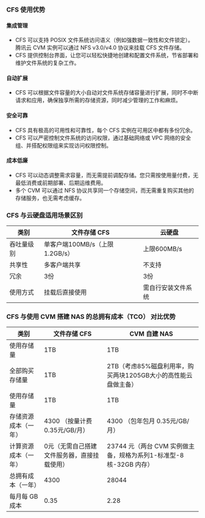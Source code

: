 ### CFS 使用优势

#### 集成管理

- CFS 可以支持 POSIX 文件系统访问语义（例如强数据一致性和文件锁定）。腾讯云 CVM 实例可以通过 NFS v3.0/v4.0 协议来挂载 CFS 文件存储。
- CFS 提供控制台界面，让您可以轻松快捷地创建和配置文件系统，节省部署和维护文件系统的复杂工作。

#### 自动扩展

- CFS 可以根据文件容量的大小自动对文件系统存储容量进行扩展，同时不中断请求和应用，确保独享所需的存储资源，同时减少管理的工作和麻烦。


#### 安全可靠

- CFS 具有极高的可用性和可靠性，每个 CFS 实例在可用区中都有多份冗余。
- CFS 可以严密控制文件系统的访问权限，通过基础网络或 VPC 网络的安全组、并搭配权限组来实现访问权限控制。

#### 成本低廉

- CFS 可以动态调整需求容量，而无需提前调配存储。您只需按使用量付费，无最低消费或前期部署、后期运维费用。
- 多个 CVM 可以通过 NFS 协议共享同一个存储空间，而无需重复购买其他的存储服务，也无需考虑缓存。


### CFS 与云硬盘适用场景区别

类别 | 文件存储 CFS | 云硬盘
------- | ------- | -------
吞吐量级别 | 单客户端100MB/s（上限1.2GB/s） | 上限600MB/s
共享性 | 多客户端共享  | 不支持
冗余 | 3份 | 3份
使用方式 | 挂载后直接使用 | 需自行安装文件系统


### CFS 与使用 CVM 搭建 NAS 的总拥有成本（TCO） 对比优势

类别 | 文件存储 CFS | CVM 自建 NAS
------- | ------- | -------
使用存储量 | 1TB | 1TB
全部购买存储量 | 1TB | 2TB（考虑85%磁盘利用率，购买两块1205GB大小的高性能云盘做主备）
使用存储量 | 1TB | 1TB
存储资源成本（一年） | 4300 （按量计费 0.35元/GB/月） | 4300 （包年包月 0.35元/GB/月）
计算资源成本（一年） | 0元（无需自己搭建文件服务器，直接挂载使用） | 23744 元（两台 CVM 实例做主备，规格为系列1-标准型-8 核-32GB 内存）
总拥有成本（一年） | 4300 | 28044
每月每 GB 成本 | 0.35 | 2.28




